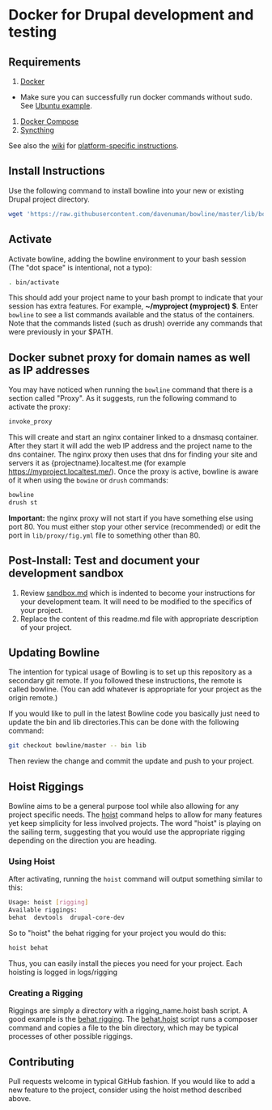 # Docker for Drupal development and testing

## Requirements
1. [Docker](https://www.docker.com/)
  - Make sure you can successfully run docker commands without sudo. See [Ubuntu example](https://docs.docker.com/installation/ubuntulinux/#giving-non-root-access).
1. [Docker Compose](http://docs.docker.com/compose/)
1. [Syncthing](https://syncthing.net/)

See also the [wiki](https://github.com/davenuman/bowline/wiki) for [platform-specific instructions](https://github.com/davenuman/bowline/wiki/Platform-specific-instructions).

## Install Instructions

Use the following command to install bowline into your new or existing Drupal project directory.

``` bash
wget 'https://raw.githubusercontent.com/davenuman/bowline/master/lib/bowline/install.sh' -O bowline-install.sh ; cat bowline-install.sh ; read -n1 -p "Run above script? (y/n)" ; if [ "$REPLY" = "y" ]; then bash bowline-install.sh; fi
```

## Activate

Activate bowline, adding the bowline environment to your bash session (The "dot space" is intentional, not a typo):
``` bash
. bin/activate
```
This should add your project name to your bash prompt to indicate that your session has extra features. For example, **~/myproject (myproject) $**.
Enter `bowline` to see a list commands available and the status of the containers. Note that the commands listed (such as drush) override any commands that were previously in your $PATH.

## Docker subnet proxy for domain names as well as IP addresses
You may have noticed when running the `bowline` command that there is a section called "Proxy". As it suggests, run the following command to activate the proxy:
``` bash
invoke_proxy
```
This will create and start an nginx container linked to a dnsmasq container. After they start it will add the web IP address and the project name to the dns container. The nginx proxy then uses that dns for finding your site and servers it as {projectname}.localtest.me (for example https://myproject.localtest.me/). Once the proxy is active, bowline is aware of it when using the `bowine` or `drush` commands:
``` bash
bowline
drush st
```

**Important:** the nginx proxy will not start if you have something else using port 80. You must either stop your other service (recommended) or edit the port in `lib/proxy/fig.yml` file to something other than 80.

## Post-Install: Test and document your development sandbox
1. Review [sandbox.md](sandbox.md ) which is indented to become your instructions for your development team. It will need to be modified to the specifics of your project.
1. Replace the content of this readme.md file with appropriate description of your project.

## Updating Bowline
The intention for typical usage of Bowling is to set up this repository as a secondary git remote. If you followed these instructions, the remote is called bowline. (You can add whatever is appropriate for your project as the origin remote.)

If you would like to pull in the latest Bowline code you basically just need to update the bin and lib directories.This can be done with the following command:
```bash
git checkout bowline/master -- bin lib
```

Then review the change and commit the update and push to your project.

## Hoist Riggings

Bowline aims to be a general purpose tool while also allowing for any project specific needs. The [hoist](bin/hoist) command helps to allow for many features yet keep simplicity for less involved projects. The word "hoist" is playing on the sailing term, suggesting that you would use the appropriate rigging depending on the direction you are heading.

### Using Hoist
After activating, running the `hoist` command will output something similar to this:
```bash
Usage: hoist [rigging]
Available riggings:
behat  devtools  drupal-core-dev
```

So to "hoist" the behat rigging for your project you would do this:
```bash
hoist behat
```

Thus, you can easily install the pieces you need for your project. Each hoisting is logged in logs/rigging

### Creating a Rigging
Riggings are simply a directory with a rigging_name.hoist bash script. A good example is the [behat rigging](lib/rigging/behat). The [behat.hoist](lib/rigging/behat/behat.hoist) script runs a composer command and copies a file to the bin directory, which may be typical processes of other possible riggings.


## Contributing

Pull requests welcome in typical GitHub fashion. If you would like to add a new feature to the project, consider using the hoist method described above.

